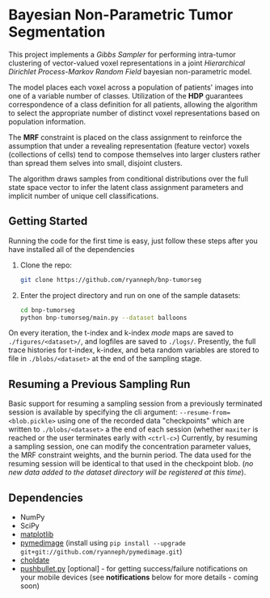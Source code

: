 # Bayesian Non-Parametric Tumor Segmentation

This project implements a _Gibbs Sampler_ for performing intra-tumor clustering of vector-valued voxel representations in a joint _Hierarchical Dirichlet Process-Markov Random Field_ bayesian non-parametric model. 

The model places each voxel across a population of patients' images into one of a variable number of classes. Utilization of the __HDP__ guarantees correspondence of a class definition for all patients, allowing the algorithm to select the appropriate number of distinct voxel representations based on population information. 

The __MRF__ constraint is placed on the class assignment to reinforce the assumption that under a revealing representation (feature vector) voxels (collections of cells) tend to compose themselves into larger clusters rather than spread them selves into small, disjoint clusters.

The algorithm draws samples from conditional distributions over the full state space vector to infer the latent class assignment parameters and implicit number of unique cell classifications.

## Getting Started
Running the code for the first time is easy, just follow these steps after you have installed all of the dependencies
1. Clone the repo: 
    ```bash
    git clone https://github.com/ryanneph/bnp-tumorseg
    ```
2. Enter the project directory and run on one of the sample datasets:
    ```bash
    cd bnp-tumorseg 
    python bnp-tumorseg/main.py --dataset balloons
    ```
On every iteration, the t-index and k-index _mode_ maps are saved to `./figures/<dataset>/`, and logfiles are saved to `./logs/`. Presently, the full trace histories for t-index, k-index, and beta random variables are stored to file in `./blobs/<dataset>` at the end of the sampling stage.

## Resuming a Previous Sampling Run
Basic support for resuming a sampling session from a previously terminated session is available by specifying the cli argument: `--resume-from=<blob.pickle>` using one of the recorded data "checkpoints" which are written to `./blobs/<dataset>` a the end of each session (whether `maxiter` is reached or the user terminates early with `<ctrl-c>`)
Currently, by resuming a sampling session, one can modify the concentration parameter values, the MRF constraint weights, and the burnin period. The data used for the resuming session will be identical to that used in the checkpoint blob. (_no new data added to the dataset directory will be registered at this time_).

## Dependencies
* NumPy
* SciPy
* [matplotlib](https://matplotlib.org/)
* [pymedimage](https://github.com/ryanneph/pymedimage) (install using `pip install --upgrade git+git://github.com/ryanneph/pymedimage.git`)
* [choldate](https://github.com/jcrudy/choldate)
* [pushbullet.py](https://github.com/randomchars/pushbullet.py) [optional] - for getting success/failure notifications on your mobile devices (see __notifications__ below for more details - coming soon)

